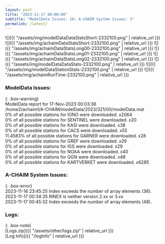 ```yaml
---
layout: post
title: "2023-11-17 00:00:00"
subtitle: "ModelData Issues: 10; A-CHAIM System Issues: 3"
permalink: /latest/
---
```


![]({{ "/assets/img/modelDataDataStatsShort-2332100.png" | relative_url }})
![]({{ "/assets/img/achaimDataStatsShort-2332100.png" | relative_url }})
![]({{ "/assets/img/achaimDataStatsLong00-2332100.png" | relative_url }})
![]({{ "/assets/img/achaimDataStatsLong01-2332100.png" | relative_url }})
![]({{ "/assets/img/achaimDataStatsLong02-2332100.png" | relative_url }})
![]({{ "/assets/img/modelDataDataStats-2332100.png" | relative_url }})
![]({{ "/assets/img/modelDataStationStats-2332100.png" | relative_url }})
![]({{ "/assets/img/achaimRunTime-2332100.png" | relative_url }})


### ModelData Issues:  
  
{: .box-warning}  
 ModelData report for 17-Nov-2023 00:03:36   
 /home2/achaim1/A-CHAIM/modelData/2023/321/00/modelData.mat   
 0% of all possible stations for IONO were downloaded. x2064   
 0% of all possible stations for SENTINEL were downloaded. x20   
 0% of all possible stations for KASI were downloaded. x38   
 0% of all possible stations for CACS were downloaded. x55   
 11.4583% of all possible stations for GARNER were downloaded. x28   
 0% of all possible stations for GREF were downloaded. x29   
 0% of all possible stations for IGS were downloaded. x29   
 0% of all possible stations for NOAA were downloaded. x40   
 0% of all possible stations for QGN were downloaded. x48   
 0% of all possible stations for KARTVERKET were downloaded. x6285   
  
### A-CHAIM System Issues:  
  
{: .box-error}  
2023-11-16 23:45:25 Index exceeds the number of array elements (36).  
2023-11-17 00:34:35 RINEX is neither version 2.xx or 3.xx  
2023-11-17 00:45:32 Index exceeds the number of array elements (48).  

### Logs:  
  
{: .box-note}  
[Logs.zip]({{ "/assets/other/logs.zip" | relative_url }})  
[Log Info]({{ "/logInfo" | relative_url }})  

